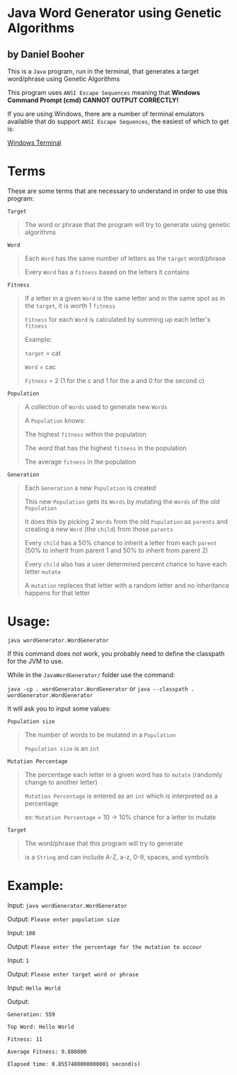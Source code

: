 # Java Word Generator using Genetic Algorithms

## by Daniel Booher

This is a `Java` program, run in the terminal, that generates a target word/phrase using Genetic Algorithms

This program uses `ANSI Escape Sequences` meaning that **Windows Command Prompt (cmd) CANNOT OUTPUT CORRECTLY!** 

If you are using Windows, there are a number of terminal emulators available that do support `ANSI Escape Sequences`, the easiest of which to get is:

[Windows Terminal](https://www.microsoft.com/en-us/p/windows-terminal-preview/9n0dx20hk701?activetab=pivot:overviewtab)

# Terms

These are some terms that are necessary to understand in order to use this program:

`Target`
> The word or phrase that the program will try to generate using genetic algorithms

`Word`
> Each `Word` has the same number of letters as the `target` word/phrase
>
> Every `Word` has a `fitness` based on the letters it contains

`Fitness`
> If a letter in a given `Word` is the same letter and in the same spot as in the `target`, it is worth 1 `fitness` 
> 
> `Fitness` for each `Word` is calculated by summing up each letter's `fitness`
> 
> Example:
> 
> `target` = cat
> 
> `Word` = cac
> 
> `Fitness` = 2 (1 for the c and 1 for the a and 0 for the second c)

`Population`
> A collection of `Words` used to generate new `Words`
>
> A `Population` knows:
> 
> The highest `fitness` within the population
>
> The word that has the highest `fitness` in the population
>
> The average `fitness` in the population

`Generation`
> Each `Generation` a new `Population` is created
>
> This new `Population` gets its `Words` by mutating the `Words` of the old `Population`
>
> It does this by picking 2 `Words` from the old `Population` as `parents` and creating a new `Word` (the `child`) from those `parents`
>
> Every `child` has a 50% chance to inherit a letter from each `parent` (50% to inherit from parent 1 and 50% to inherit from parent 2)
>
> Every `child` also has a user determined percent chance to have each letter `mutate`
>
> A `mutation` replaces that letter with a random letter and no inheritance happens for that letter

# Usage: 

`java wordGenerator.WordGenerator`

If this command does not work, you probably need to define the classpath for the JVM to use. 

While in the `JavaWordGenerator/` folder use the command: 

`java -cp . wordGenerator.WordGenerator` or `java --classpath . wordGenerator.WordGenerator`

It will ask you to input some values:

`Population size`
> The number of words to be mutated in a `Population`
> 
> `Population size` is an `int`

`Mutation Percentage`
> The percentage each letter in a given word has to `mutate` (randomly change to another letter)
> 
> `Mutation Percentage` is entered as an `int` which is interpreted as a percentage
> 
> ex: `Mutation Percentage` = 10 -> 10% chance for a letter to mutate

`Target`
> The word/phrase that this program will try to generate
> 
> is a `String` and can include A-Z, a-z, 0-9, spaces, and symbols

# Example:

Input: `java wordGenerator.WordGenerator`

Output: `Please enter population size`

Input: `100`

Output: `Please enter the percentage for the mutation to occour`

Input: `1`

Output: `Please enter target word or phrase`

Input: `Hello World`

Output: 
        
```
Generation: 559

Top Word: Hello World

Fitness: 11

Average Fitness: 9.880000

Elapsed time: 0.8557480000000001 second(s)
```
